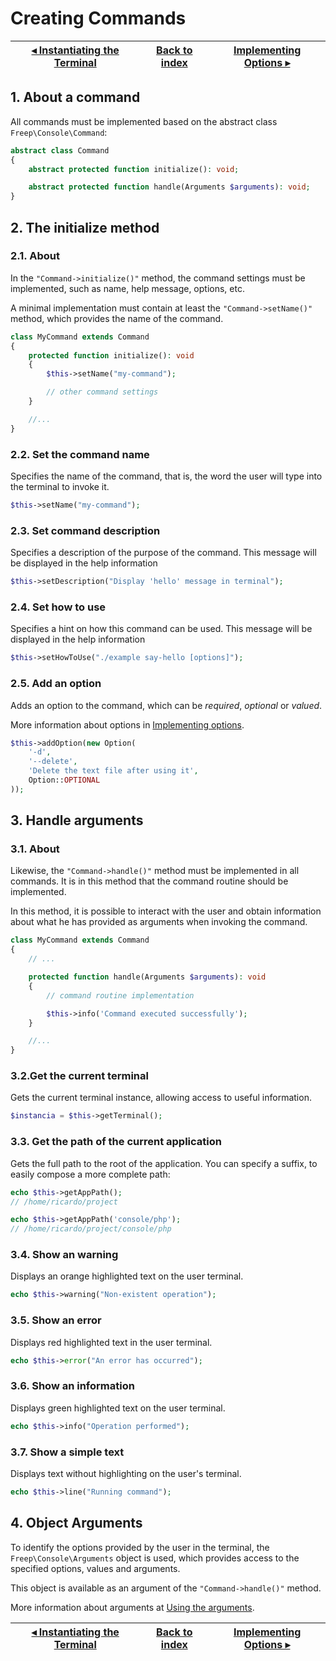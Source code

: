 # Creating Commands

[◂ Instantiating the Terminal](03-instantiating-the-terminal.md) | [Back to index](index.md) | [Implementing Options ▸](05-implementing-options.md)
-- | -- | --

## 1. About a command

All commands must be implemented based on the abstract class `Freep\Console\Command`:

```php
abstract class Command
{
    abstract protected function initialize(): void;

    abstract protected function handle(Arguments $arguments): void;
}
```

## 2. The initialize method

### 2.1. About

In the `"Command->initialize()"` method, the command settings must be implemented, such as name, help message, options, etc.

A minimal implementation must contain at least the `"Command->setName()"` method, which provides the name of the command.

```php
class MyCommand extends Command
{
    protected function initialize(): void
    {
        $this->setName("my-command");

        // other command settings
    }

    //...
}
```

### 2.2. Set the command name

Specifies the name of the command, that is, the word the user will type into the terminal to invoke it.

```php
$this->setName("my-command");
```

### 2.3. Set command description

Specifies a description of the purpose of the command.
This message will be displayed in the help information

```php
$this->setDescription("Display 'hello' message in terminal");
```

### 2.4. Set how to use

Specifies a hint on how this command can be used.
This message will be displayed in the help information

```php
$this->setHowToUse("./example say-hello [options]");
```

### 2.5. Add an option

Adds an option to the command, which can be *required*, *optional* or *valued*.

More information about options in [Implementing options](05-implementing-options.md).

```php
$this->addOption(new Option(
    '-d',
    '--delete',
    'Delete the text file after using it',
    Option::OPTIONAL
));
```

## 3. Handle arguments

### 3.1. About

Likewise, the `"Command->handle()"` method must be implemented in all commands. It is in this method that the command routine should be implemented.

In this method, it is possible to interact with the user and obtain information about what he has provided as arguments when invoking the command.


```php
class MyCommand extends Command
{
    // ...

    protected function handle(Arguments $arguments): void
    {
        // command routine implementation

        $this->info('Command executed successfully');
    }

    //...
}
```

### 3.2.Get the current terminal

Gets the current terminal instance, allowing access to useful information.

```php
$instancia = $this->getTerminal();
```

### 3.3. Get the path of the current application

Gets the full path to the root of the application. You can specify a suffix, to easily compose a more complete path:

```php
echo $this->getAppPath();
// /home/ricardo/project

echo $this->getAppPath('console/php');
// /home/ricardo/project/console/php
```

### 3.4. Show an warning

Displays an orange highlighted text on the user terminal.

```php
echo $this->warning("Non-existent operation");
```

### 3.5. Show an error

Displays red highlighted text in the user terminal.

```php
echo $this->error("An error has occurred");
```

### 3.6. Show an information

Displays green highlighted text on the user terminal.

```php
echo $this->info("Operation performed");
```

### 3.7. Show a simple text

Displays text without highlighting on the user's terminal.

```php
echo $this->line("Running command");
```

## 4. Object Arguments

To identify the options provided by the user in the terminal, the `Freep\Console\Arguments` object is used, which provides access to the specified options, values and arguments.

This object is available as an argument of the `"Command->handle()"` method.

More information about arguments at [Using the arguments](06-using-the-arguments.md).

[◂ Instantiating the Terminal](03-instantiating-the-terminal.md) | [Back to index](index.md) | [Implementing Options ▸](05-implementing-options.md)
-- | -- | --